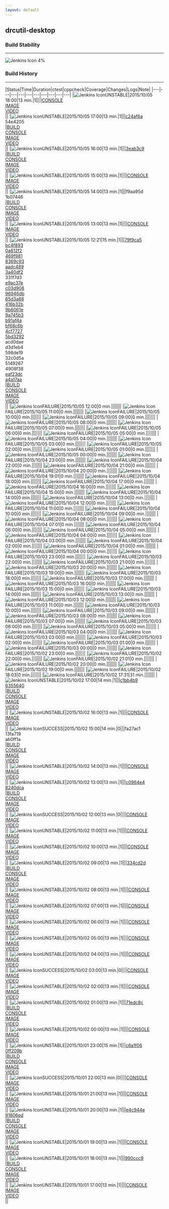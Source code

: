 ```yaml
---
layout: default
---
```

## drcutil-desktop
### Build Stability
___
![Jenkins Icon](http://jenkinshrg.github.io/images/48x48/health-00to19.png)
4%
  
### Build History
___
|Status|Time|Duration|<span class='badge'>ctest</span>|<span class='badge'>cppcheck</span>|Coverage|Changes|Logs|Note|
|---|---|---|---|---|---|---|---|---|---|
|![Jenkins Icon](http://jenkinshrg.github.io/images/24x24/yellow.png)UNSTABLE|2015/10/05 18:00|13 min.|1||||[CONSOLE](https://drive.google.com/file/d/0B54sHwaxmuM4RjBJZDl1S0NNMlU/view?usp=drivesdk)<br>[IMAGE](https://drive.google.com/file/d/0B54sHwaxmuM4Y0pvakdlaFVKcTA/view?usp=drivesdk)<br>[VIDEO](https://drive.google.com/file/d/0B54sHwaxmuM4VXFNS3FtYjFKRkk/view?usp=drivesdk)<br>||
|![Jenkins Icon](http://jenkinshrg.github.io/images/24x24/yellow.png)UNSTABLE|2015/10/05 17:00|13 min.|1|||[c24af6a](https://github.com/jvrc/JVRCPlugin/commit/c24af6a)<br>54e4205<br>|[BUILD](https://drive.google.com/file/d/0B54sHwaxmuM4anhtYXVGMExJNUk/view?usp=drivesdk)<br>[CONSOLE](https://drive.google.com/file/d/0B54sHwaxmuM4dXNCQTEzNy0xcUk/view?usp=drivesdk)<br>[IMAGE](https://drive.google.com/file/d/0B54sHwaxmuM4bUZJUE5kNWFIV0E/view?usp=drivesdk)<br>[VIDEO](https://drive.google.com/file/d/0B54sHwaxmuM4eFZZNnNhdnppa0E/view?usp=drivesdk)<br>||
|![Jenkins Icon](http://jenkinshrg.github.io/images/24x24/yellow.png)UNSTABLE|2015/10/05 16:00|13 min.|1|||[3eab3c9](https://github.com/jvrc/JVRCPlugin/commit/3eab3c9)<br>|[BUILD](https://drive.google.com/file/d/0B54sHwaxmuM4Wmd6VkxkeFBxNHM/view?usp=drivesdk)<br>[CONSOLE](https://drive.google.com/file/d/0B54sHwaxmuM4T29tb3BVRVkyUms/view?usp=drivesdk)<br>[IMAGE](https://drive.google.com/file/d/0B54sHwaxmuM4eVFpdnpPMmtPYkk/view?usp=drivesdk)<br>[VIDEO](https://drive.google.com/file/d/0B54sHwaxmuM4bEprc0dPVEFfUXM/view?usp=drivesdk)<br>||
|![Jenkins Icon](http://jenkinshrg.github.io/images/24x24/yellow.png)UNSTABLE|2015/10/05 15:00|13 min.|1||||[CONSOLE](https://drive.google.com/file/d/0B54sHwaxmuM4X0R4NjVLb0Z2YlU/view?usp=drivesdk)<br>[IMAGE](https://drive.google.com/file/d/0B54sHwaxmuM4MjdUR3RaSTVGSFk/view?usp=drivesdk)<br>[VIDEO](https://drive.google.com/file/d/0B54sHwaxmuM4c2JKSG93WUR6WG8/view?usp=drivesdk)<br>||
|![Jenkins Icon](http://jenkinshrg.github.io/images/24x24/yellow.png)UNSTABLE|2015/10/05 14:00|13 min.|1|||f9aa95d<br>1b07446<br>|[BUILD](https://drive.google.com/file/d/0B54sHwaxmuM4WUlXYU5JZVQxZE0/view?usp=drivesdk)<br>[CONSOLE](https://drive.google.com/file/d/0B54sHwaxmuM4SmNuNy1LRldwdUU/view?usp=drivesdk)<br>[IMAGE](https://drive.google.com/file/d/0B54sHwaxmuM4SUZPd2IxbUpyeGM/view?usp=drivesdk)<br>[VIDEO](https://drive.google.com/file/d/0B54sHwaxmuM4U1pJb05GanZGbjA/view?usp=drivesdk)<br>||
|![Jenkins Icon](http://jenkinshrg.github.io/images/24x24/yellow.png)UNSTABLE|2015/10/05 13:00|13 min.|1||||[CONSOLE](https://drive.google.com/file/d/0B54sHwaxmuM4WVNkcVNyWFpfR3M/view?usp=drivesdk)<br>[IMAGE](https://drive.google.com/file/d/0B54sHwaxmuM4N1FycjVFQk9lQzg/view?usp=drivesdk)<br>[VIDEO](https://drive.google.com/file/d/0B54sHwaxmuM4MXZxN2JITHo3NU0/view?usp=drivesdk)<br>||
|![Jenkins Icon](http://jenkinshrg.github.io/images/24x24/yellow.png)UNSTABLE|2015/10/05 12:21|15 min.|1|||[79f9ca5](https://github.com/jvrc/JVRCPlugin/commit/79f9ca5)<br>[bc4f893](https://github.com/jvrc/JVRCPlugin/commit/bc4f893)<br>[0a612f2](https://github.com/jvrc/JVRCPlugin/commit/0a612f2)<br>[469f981](https://github.com/jvrc/JVRCPlugin/commit/469f981)<br>[8369c93](https://github.com/jvrc/JVRCPlugin/commit/8369c93)<br>[aadc489](https://github.com/jvrc/JVRCPlugin/commit/aadc489)<br>[3a40df2](https://github.com/jvrc/JVRCPlugin/commit/3a40df2)<br>331f7d3<br>[e9ac37e](https://github.com/jrl-umi3218/hmc2/commit/e9ac37e)<br>[c03d908](https://github.com/jrl-umi3218/hrpcnoid/commit/c03d908)<br>[96946db](https://github.com/jrl-umi3218/hrpcnoid/commit/96946db)<br>[65d3a88](https://github.com/jrl-umi3218/hrpcnoid/commit/65d3a88)<br>[416b32b](https://github.com/jrl-umi3218/hrpcnoid/commit/416b32b)<br>[9b6061e](https://github.com/fkanehiro/hrpsys-base/commit/9b6061e)<br>[9a745b3](https://github.com/fkanehiro/hrpsys-base/commit/9a745b3)<br>[b91af4a](https://github.com/fkanehiro/hrpsys-base/commit/b91af4a)<br>[bf68c6b](https://github.com/jrl-umi3218/hrpsys-humanoid/commit/bf68c6b)<br>[4cf7727](https://github.com/jrl-umi3218/hrpsys-humanoid/commit/4cf7727)<br>[5bd3292](https://github.com/jrl-umi3218/hrpsys-humanoid/commit/5bd3292)<br>acd0dae<br>d3d1eb4<br>598de19<br>32c0d5a<br>5149267<br>4908f38<br>[eaf23dc](https://github.com/fkanehiro/openhrp3/commit/eaf23dc)<br>[a4a17aa](https://github.com/fkanehiro/openhrp3/commit/a4a17aa)<br>|[BUILD](https://drive.google.com/file/d/0B54sHwaxmuM4bUZXMGxKMWxwUFU/view?usp=drivesdk)<br>[CONSOLE](https://drive.google.com/file/d/0B54sHwaxmuM4aFNHMjltU19tRlk/view?usp=drivesdk)<br>[IMAGE](https://drive.google.com/file/d/0B54sHwaxmuM4bkpYYlVWMDVYc2s/view?usp=drivesdk)<br>[VIDEO](https://drive.google.com/file/d/0B54sHwaxmuM4WlVLSjdITF9iMEE/view?usp=drivesdk)<br>||
|![Jenkins Icon](http://jenkinshrg.github.io/images/24x24/red.png)FAILURE|2015/10/05 12:00|0 min.|||||||
|![Jenkins Icon](http://jenkinshrg.github.io/images/24x24/red.png)FAILURE|2015/10/05 11:00|0 min.|||||||
|![Jenkins Icon](http://jenkinshrg.github.io/images/24x24/red.png)FAILURE|2015/10/05 10:00|0 min.|||||||
|![Jenkins Icon](http://jenkinshrg.github.io/images/24x24/red.png)FAILURE|2015/10/05 09:00|0 min.|||||||
|![Jenkins Icon](http://jenkinshrg.github.io/images/24x24/red.png)FAILURE|2015/10/05 08:00|0 min.|||||||
|![Jenkins Icon](http://jenkinshrg.github.io/images/24x24/red.png)FAILURE|2015/10/05 07:00|0 min.|||||||
|![Jenkins Icon](http://jenkinshrg.github.io/images/24x24/red.png)FAILURE|2015/10/05 06:00|0 min.|||||||
|![Jenkins Icon](http://jenkinshrg.github.io/images/24x24/red.png)FAILURE|2015/10/05 05:00|0 min.|||||||
|![Jenkins Icon](http://jenkinshrg.github.io/images/24x24/red.png)FAILURE|2015/10/05 04:00|0 min.|||||||
|![Jenkins Icon](http://jenkinshrg.github.io/images/24x24/red.png)FAILURE|2015/10/05 03:00|0 min.|||||||
|![Jenkins Icon](http://jenkinshrg.github.io/images/24x24/red.png)FAILURE|2015/10/05 02:00|0 min.|||||||
|![Jenkins Icon](http://jenkinshrg.github.io/images/24x24/red.png)FAILURE|2015/10/05 01:00|0 min.|||||||
|![Jenkins Icon](http://jenkinshrg.github.io/images/24x24/red.png)FAILURE|2015/10/05 00:00|0 min.|||||||
|![Jenkins Icon](http://jenkinshrg.github.io/images/24x24/red.png)FAILURE|2015/10/04 23:00|0 min.|||||||
|![Jenkins Icon](http://jenkinshrg.github.io/images/24x24/red.png)FAILURE|2015/10/04 22:00|0 min.|||||||
|![Jenkins Icon](http://jenkinshrg.github.io/images/24x24/red.png)FAILURE|2015/10/04 21:00|0 min.|||||||
|![Jenkins Icon](http://jenkinshrg.github.io/images/24x24/red.png)FAILURE|2015/10/04 20:00|0 min.|||||||
|![Jenkins Icon](http://jenkinshrg.github.io/images/24x24/red.png)FAILURE|2015/10/04 19:01|0 min.|||||||
|![Jenkins Icon](http://jenkinshrg.github.io/images/24x24/red.png)FAILURE|2015/10/04 18:00|0 min.|||||||
|![Jenkins Icon](http://jenkinshrg.github.io/images/24x24/red.png)FAILURE|2015/10/04 17:00|0 min.|||||||
|![Jenkins Icon](http://jenkinshrg.github.io/images/24x24/red.png)FAILURE|2015/10/04 16:00|0 min.|||||||
|![Jenkins Icon](http://jenkinshrg.github.io/images/24x24/red.png)FAILURE|2015/10/04 15:00|0 min.|||||||
|![Jenkins Icon](http://jenkinshrg.github.io/images/24x24/red.png)FAILURE|2015/10/04 14:00|0 min.|||||||
|![Jenkins Icon](http://jenkinshrg.github.io/images/24x24/red.png)FAILURE|2015/10/04 13:00|0 min.|||||||
|![Jenkins Icon](http://jenkinshrg.github.io/images/24x24/red.png)FAILURE|2015/10/04 12:00|0 min.|||||||
|![Jenkins Icon](http://jenkinshrg.github.io/images/24x24/red.png)FAILURE|2015/10/04 11:00|0 min.|||||||
|![Jenkins Icon](http://jenkinshrg.github.io/images/24x24/red.png)FAILURE|2015/10/04 10:00|0 min.|||||||
|![Jenkins Icon](http://jenkinshrg.github.io/images/24x24/red.png)FAILURE|2015/10/04 09:00|0 min.|||||||
|![Jenkins Icon](http://jenkinshrg.github.io/images/24x24/red.png)FAILURE|2015/10/04 08:00|0 min.|||||||
|![Jenkins Icon](http://jenkinshrg.github.io/images/24x24/red.png)FAILURE|2015/10/04 07:01|0 min.|||||||
|![Jenkins Icon](http://jenkinshrg.github.io/images/24x24/red.png)FAILURE|2015/10/04 06:00|0 min.|||||||
|![Jenkins Icon](http://jenkinshrg.github.io/images/24x24/red.png)FAILURE|2015/10/04 05:00|0 min.|||||||
|![Jenkins Icon](http://jenkinshrg.github.io/images/24x24/red.png)FAILURE|2015/10/04 04:00|0 min.|||||||
|![Jenkins Icon](http://jenkinshrg.github.io/images/24x24/red.png)FAILURE|2015/10/04 03:00|0 min.|||||||
|![Jenkins Icon](http://jenkinshrg.github.io/images/24x24/red.png)FAILURE|2015/10/04 02:00|0 min.|||||||
|![Jenkins Icon](http://jenkinshrg.github.io/images/24x24/red.png)FAILURE|2015/10/04 01:00|0 min.|||||||
|![Jenkins Icon](http://jenkinshrg.github.io/images/24x24/red.png)FAILURE|2015/10/04 00:00|0 min.|||||||
|![Jenkins Icon](http://jenkinshrg.github.io/images/24x24/red.png)FAILURE|2015/10/03 23:00|0 min.|||||||
|![Jenkins Icon](http://jenkinshrg.github.io/images/24x24/red.png)FAILURE|2015/10/03 22:00|0 min.|||||||
|![Jenkins Icon](http://jenkinshrg.github.io/images/24x24/red.png)FAILURE|2015/10/03 21:00|0 min.|||||||
|![Jenkins Icon](http://jenkinshrg.github.io/images/24x24/red.png)FAILURE|2015/10/03 20:00|0 min.|||||||
|![Jenkins Icon](http://jenkinshrg.github.io/images/24x24/red.png)FAILURE|2015/10/03 19:00|0 min.|||||||
|![Jenkins Icon](http://jenkinshrg.github.io/images/24x24/red.png)FAILURE|2015/10/03 18:00|0 min.|||||||
|![Jenkins Icon](http://jenkinshrg.github.io/images/24x24/red.png)FAILURE|2015/10/03 17:00|0 min.|||||||
|![Jenkins Icon](http://jenkinshrg.github.io/images/24x24/red.png)FAILURE|2015/10/03 16:00|0 min.|||||||
|![Jenkins Icon](http://jenkinshrg.github.io/images/24x24/red.png)FAILURE|2015/10/03 15:00|0 min.|||||||
|![Jenkins Icon](http://jenkinshrg.github.io/images/24x24/red.png)FAILURE|2015/10/03 14:00|0 min.|||||||
|![Jenkins Icon](http://jenkinshrg.github.io/images/24x24/red.png)FAILURE|2015/10/03 13:00|0 min.|||||||
|![Jenkins Icon](http://jenkinshrg.github.io/images/24x24/red.png)FAILURE|2015/10/03 12:00|0 min.|||||||
|![Jenkins Icon](http://jenkinshrg.github.io/images/24x24/red.png)FAILURE|2015/10/03 11:00|0 min.|||||||
|![Jenkins Icon](http://jenkinshrg.github.io/images/24x24/red.png)FAILURE|2015/10/03 10:00|0 min.|||||||
|![Jenkins Icon](http://jenkinshrg.github.io/images/24x24/red.png)FAILURE|2015/10/03 09:00|0 min.|||||||
|![Jenkins Icon](http://jenkinshrg.github.io/images/24x24/red.png)FAILURE|2015/10/03 08:00|0 min.|||||||
|![Jenkins Icon](http://jenkinshrg.github.io/images/24x24/red.png)FAILURE|2015/10/03 07:00|0 min.|||||||
|![Jenkins Icon](http://jenkinshrg.github.io/images/24x24/red.png)FAILURE|2015/10/03 06:00|0 min.|||||||
|![Jenkins Icon](http://jenkinshrg.github.io/images/24x24/red.png)FAILURE|2015/10/03 05:00|0 min.|||||||
|![Jenkins Icon](http://jenkinshrg.github.io/images/24x24/red.png)FAILURE|2015/10/03 04:00|0 min.|||||||
|![Jenkins Icon](http://jenkinshrg.github.io/images/24x24/red.png)FAILURE|2015/10/03 03:00|0 min.|||||||
|![Jenkins Icon](http://jenkinshrg.github.io/images/24x24/red.png)FAILURE|2015/10/03 02:00|0 min.|||||||
|![Jenkins Icon](http://jenkinshrg.github.io/images/24x24/red.png)FAILURE|2015/10/03 01:00|0 min.|||||||
|![Jenkins Icon](http://jenkinshrg.github.io/images/24x24/red.png)FAILURE|2015/10/03 00:00|0 min.|||||||
|![Jenkins Icon](http://jenkinshrg.github.io/images/24x24/red.png)FAILURE|2015/10/02 23:00|0 min.|||||||
|![Jenkins Icon](http://jenkinshrg.github.io/images/24x24/red.png)FAILURE|2015/10/02 22:00|0 min.|||||||
|![Jenkins Icon](http://jenkinshrg.github.io/images/24x24/red.png)FAILURE|2015/10/02 21:01|0 min.|||||||
|![Jenkins Icon](http://jenkinshrg.github.io/images/24x24/red.png)FAILURE|2015/10/02 20:00|0 min.|||||||
|![Jenkins Icon](http://jenkinshrg.github.io/images/24x24/red.png)FAILURE|2015/10/02 19:00|0 min.|||||||
|![Jenkins Icon](http://jenkinshrg.github.io/images/24x24/red.png)FAILURE|2015/10/02 18:03|0 min.|||||||
|![Jenkins Icon](http://jenkinshrg.github.io/images/24x24/red.png)FAILURE|2015/10/02 17:31|31 min.|||||||
|![Jenkins Icon](http://jenkinshrg.github.io/images/24x24/yellow.png)UNSTABLE|2015/10/02 17:00|14 min.|1|||[c1bb4b9](https://github.com/jvrc/JVRCPlugin/commit/c1bb4b9)<br>[6355640](https://github.com/fkanehiro/hrpsys-base/commit/6355640)<br>|[BUILD](https://drive.google.com/file/d/0B54sHwaxmuM4enJ4ZGpwY3VCWTg/view?usp=drivesdk)<br>[CONSOLE](https://drive.google.com/file/d/0B54sHwaxmuM4M2dwZzVlOG9sQ00/view?usp=drivesdk)<br>[IMAGE](https://drive.google.com/file/d/0B54sHwaxmuM4cm9GTS1SaUFEWlE/view?usp=drivesdk)<br>[VIDEO](https://drive.google.com/file/d/0B54sHwaxmuM4eVBFMHk5TTQzcUk/view?usp=drivesdk)<br>||
|![Jenkins Icon](http://jenkinshrg.github.io/images/24x24/yellow.png)UNSTABLE|2015/10/02 16:00|13 min.|1||||[CONSOLE](https://drive.google.com/file/d/0B54sHwaxmuM4NmcydXNGLWRrODA/view?usp=drivesdk)<br>[IMAGE](https://drive.google.com/file/d/0B54sHwaxmuM4ejZEVGl1U0FYdk0/view?usp=drivesdk)<br>[VIDEO](https://drive.google.com/file/d/0B54sHwaxmuM4WjRkaUM2dmQ4dmc/view?usp=drivesdk)<br>||
|![Jenkins Icon](http://jenkinshrg.github.io/images/24x24/blue.png)SUCCESS|2015/10/02 15:00|14 min.|0|||fa27ac1<br>13fa719<br>ab0ff1a<br>|[BUILD](https://drive.google.com/file/d/0B54sHwaxmuM4YVNvdHZ1ckNZUTg/view?usp=drivesdk)<br>[CONSOLE](https://drive.google.com/file/d/0B54sHwaxmuM4YWdvZzBRb29Vdm8/view?usp=drivesdk)<br>[IMAGE](https://drive.google.com/file/d/0B54sHwaxmuM4OG84eDdxRWdPd1E/view?usp=drivesdk)<br>[VIDEO](https://drive.google.com/file/d/0B54sHwaxmuM4Vm40WGNFbXdtcms/view?usp=drivesdk)<br>||
|![Jenkins Icon](http://jenkinshrg.github.io/images/24x24/yellow.png)UNSTABLE|2015/10/02 14:00|13 min.|1||||[CONSOLE](https://drive.google.com/file/d/0B54sHwaxmuM4UG9UYmdrMF9jNVU/view?usp=drivesdk)<br>[IMAGE](https://drive.google.com/file/d/0B54sHwaxmuM4VEtJWEozd2labEE/view?usp=drivesdk)<br>[VIDEO](https://drive.google.com/file/d/0B54sHwaxmuM4QjhDcTh1Z0dNUE0/view?usp=drivesdk)<br>||
|![Jenkins Icon](http://jenkinshrg.github.io/images/24x24/yellow.png)UNSTABLE|2015/10/02 13:00|13 min.|1|||[c0964e4](https://github.com/jrl-umi3218/hrpsys-humanoid/commit/c0964e4)<br>[8240dca](https://github.com/jrl-umi3218/hrpsys-humanoid/commit/8240dca)<br>|[BUILD](https://drive.google.com/file/d/0B54sHwaxmuM4cTZZM1U0Q3kyWnc/view?usp=drivesdk)<br>[CONSOLE](https://drive.google.com/file/d/0B54sHwaxmuM4a05ZZnlRZWNCQWs/view?usp=drivesdk)<br>[IMAGE](https://drive.google.com/file/d/0B54sHwaxmuM4Y2czQVk2WDBjWlU/view?usp=drivesdk)<br>[VIDEO](https://drive.google.com/file/d/0B54sHwaxmuM4ZGRIUUx5b3doR2M/view?usp=drivesdk)<br>||
|![Jenkins Icon](http://jenkinshrg.github.io/images/24x24/blue.png)SUCCESS|2015/10/02 12:00|13 min.|0||||[CONSOLE](https://drive.google.com/file/d/0B54sHwaxmuM4b0puYlNCWlkwNTg/view?usp=drivesdk)<br>[IMAGE](https://drive.google.com/file/d/0B54sHwaxmuM4RFJFTkJvTTZEb00/view?usp=drivesdk)<br>[VIDEO](https://drive.google.com/file/d/0B54sHwaxmuM4aUNJZHhvNFk2aTQ/view?usp=drivesdk)<br>||
|![Jenkins Icon](http://jenkinshrg.github.io/images/24x24/yellow.png)UNSTABLE|2015/10/02 11:00|13 min.|1||||[CONSOLE](https://drive.google.com/file/d/0B54sHwaxmuM4dEZRTkFTWjlqTFk/view?usp=drivesdk)<br>[IMAGE](https://drive.google.com/file/d/0B54sHwaxmuM4Y0ZXZHRsQzhUZFE/view?usp=drivesdk)<br>[VIDEO](https://drive.google.com/file/d/0B54sHwaxmuM4Mk9yTURuQzUtdkE/view?usp=drivesdk)<br>||
|![Jenkins Icon](http://jenkinshrg.github.io/images/24x24/yellow.png)UNSTABLE|2015/10/02 10:00|13 min.|1||||[CONSOLE](https://drive.google.com/file/d/0B54sHwaxmuM4YWNvbTJlblRKTkE/view?usp=drivesdk)<br>[IMAGE](https://drive.google.com/file/d/0B54sHwaxmuM4UzZucm5OY0dmVUk/view?usp=drivesdk)<br>[VIDEO](https://drive.google.com/file/d/0B54sHwaxmuM4VkNqcFBnMDc0NEE/view?usp=drivesdk)<br>||
|![Jenkins Icon](http://jenkinshrg.github.io/images/24x24/yellow.png)UNSTABLE|2015/10/02 09:00|13 min.|1|||[334cd2d](https://github.com/fkanehiro/hrpsys-base/commit/334cd2d)<br>|[BUILD](https://drive.google.com/file/d/0B54sHwaxmuM4cUhDUzBWZUVoMlE/view?usp=drivesdk)<br>[CONSOLE](https://drive.google.com/file/d/0B54sHwaxmuM4UHY3ZWNsczdDODQ/view?usp=drivesdk)<br>[IMAGE](https://drive.google.com/file/d/0B54sHwaxmuM4eHViRjNqTmZycUE/view?usp=drivesdk)<br>[VIDEO](https://drive.google.com/file/d/0B54sHwaxmuM4Ym9XZkV2c3otWnc/view?usp=drivesdk)<br>||
|![Jenkins Icon](http://jenkinshrg.github.io/images/24x24/yellow.png)UNSTABLE|2015/10/02 08:00|13 min.|1||||[CONSOLE](https://drive.google.com/file/d/0B54sHwaxmuM4SlFkZENteHUtOEU/view?usp=drivesdk)<br>[IMAGE](https://drive.google.com/file/d/0B54sHwaxmuM4Y29vbmF1YThmQ28/view?usp=drivesdk)<br>[VIDEO](https://drive.google.com/file/d/0B54sHwaxmuM4OWxXRG1kSDNONVU/view?usp=drivesdk)<br>||
|![Jenkins Icon](http://jenkinshrg.github.io/images/24x24/yellow.png)UNSTABLE|2015/10/02 07:00|13 min.|1||||[CONSOLE](https://drive.google.com/file/d/0B54sHwaxmuM4SlRRSjhvZXNDZkk/view?usp=drivesdk)<br>[IMAGE](https://drive.google.com/file/d/0B54sHwaxmuM4WDduLV9sZ0diLVk/view?usp=drivesdk)<br>[VIDEO](https://drive.google.com/file/d/0B54sHwaxmuM4dWtVR2piUjZhUVU/view?usp=drivesdk)<br>||
|![Jenkins Icon](http://jenkinshrg.github.io/images/24x24/yellow.png)UNSTABLE|2015/10/02 06:00|13 min.|1||||[CONSOLE](https://drive.google.com/file/d/0B54sHwaxmuM4cFJsSS1hU2oyT2c/view?usp=drivesdk)<br>[IMAGE](https://drive.google.com/file/d/0B54sHwaxmuM4STRiTGFvNnlCMUU/view?usp=drivesdk)<br>[VIDEO](https://drive.google.com/file/d/0B54sHwaxmuM4RE02anFnNEFMc0U/view?usp=drivesdk)<br>||
|![Jenkins Icon](http://jenkinshrg.github.io/images/24x24/yellow.png)UNSTABLE|2015/10/02 05:00|13 min.|1||||[CONSOLE](https://drive.google.com/file/d/0B54sHwaxmuM4YTJhSjVjMjVLZXM/view?usp=drivesdk)<br>[IMAGE](https://drive.google.com/file/d/0B54sHwaxmuM4Q3hJSVl0ODc2TTQ/view?usp=drivesdk)<br>[VIDEO](https://drive.google.com/file/d/0B54sHwaxmuM4Ry1xbjNlYm1QVmM/view?usp=drivesdk)<br>||
|![Jenkins Icon](http://jenkinshrg.github.io/images/24x24/yellow.png)UNSTABLE|2015/10/02 04:00|13 min.|1||||[CONSOLE](https://drive.google.com/file/d/0B54sHwaxmuM4dnR6RjU5THhEaVU/view?usp=drivesdk)<br>[IMAGE](https://drive.google.com/file/d/0B54sHwaxmuM4WDZlNVozaEc3SDQ/view?usp=drivesdk)<br>[VIDEO](https://drive.google.com/file/d/0B54sHwaxmuM4b1gxaWEtYzFycm8/view?usp=drivesdk)<br>||
|![Jenkins Icon](http://jenkinshrg.github.io/images/24x24/blue.png)SUCCESS|2015/10/02 03:00|13 min.|0||||[CONSOLE](https://drive.google.com/file/d/0B54sHwaxmuM4RWdEQ291UjdBMEk/view?usp=drivesdk)<br>[IMAGE](https://drive.google.com/file/d/0B54sHwaxmuM4d0pEbmpiOVlya1k/view?usp=drivesdk)<br>[VIDEO](https://drive.google.com/file/d/0B54sHwaxmuM4V0YtQXcwbkw4cVk/view?usp=drivesdk)<br>||
|![Jenkins Icon](http://jenkinshrg.github.io/images/24x24/yellow.png)UNSTABLE|2015/10/02 02:00|13 min.|1||||[CONSOLE](https://drive.google.com/file/d/0B54sHwaxmuM4WGJYYmVvR080Q1E/view?usp=drivesdk)<br>[IMAGE](https://drive.google.com/file/d/0B54sHwaxmuM4NmNsNElkbi10LUU/view?usp=drivesdk)<br>[VIDEO](https://drive.google.com/file/d/0B54sHwaxmuM4TGxPTVNTUjZoWUk/view?usp=drivesdk)<br>||
|![Jenkins Icon](http://jenkinshrg.github.io/images/24x24/yellow.png)UNSTABLE|2015/10/02 01:00|13 min.|1|||[71edc8c](https://github.com/jvrc/JVRCPlugin/commit/71edc8c)<br>|[BUILD](https://drive.google.com/file/d/0B54sHwaxmuM4aUdMUEtFU2xuM28/view?usp=drivesdk)<br>[CONSOLE](https://drive.google.com/file/d/0B54sHwaxmuM4b1p5STBIYWFlT2M/view?usp=drivesdk)<br>[IMAGE](https://drive.google.com/file/d/0B54sHwaxmuM4dVg5Z251S2RjemM/view?usp=drivesdk)<br>[VIDEO](https://drive.google.com/file/d/0B54sHwaxmuM4ZGJkQW50ODl0dWM/view?usp=drivesdk)<br>||
|![Jenkins Icon](http://jenkinshrg.github.io/images/24x24/yellow.png)UNSTABLE|2015/10/02 00:00|13 min.|1||||[CONSOLE](https://drive.google.com/file/d/0B54sHwaxmuM4NXRXZnBudTBMZ2M/view?usp=drivesdk)<br>[IMAGE](https://drive.google.com/file/d/0B54sHwaxmuM4RURmaFZKTVpyQWM/view?usp=drivesdk)<br>[VIDEO](https://drive.google.com/file/d/0B54sHwaxmuM4aExyZzV1VDV1V2M/view?usp=drivesdk)<br>||
|![Jenkins Icon](http://jenkinshrg.github.io/images/24x24/yellow.png)UNSTABLE|2015/10/01 23:00|15 min.|1|||[c6a1f06](https://github.com/jrl-umi3218/hmc2/commit/c6a1f06)<br>[0ff209b](https://github.com/jrl-umi3218/hrpsys-humanoid/commit/0ff209b)<br>|[BUILD](https://drive.google.com/file/d/0B54sHwaxmuM4REJ3ZVJnTWtvRDQ/view?usp=drivesdk)<br>[CONSOLE](https://drive.google.com/file/d/0B54sHwaxmuM4U3ZPYVJ6encyN2c/view?usp=drivesdk)<br>[IMAGE](https://drive.google.com/file/d/0B54sHwaxmuM4NEVUdkQ5Z1JTNkE/view?usp=drivesdk)<br>[VIDEO](https://drive.google.com/file/d/0B54sHwaxmuM4eDNMQlJNQ29mZWM/view?usp=drivesdk)<br>||
|![Jenkins Icon](http://jenkinshrg.github.io/images/24x24/blue.png)SUCCESS|2015/10/01 22:00|13 min.|0||||[CONSOLE](https://drive.google.com/file/d/0B54sHwaxmuM4YkZFdWZfZkJ4b3c/view?usp=drivesdk)<br>[IMAGE](https://drive.google.com/file/d/0B54sHwaxmuM4a2hjYlRmVGp6U00/view?usp=drivesdk)<br>[VIDEO](https://drive.google.com/file/d/0B54sHwaxmuM4VHZLY0x2S3FtRG8/view?usp=drivesdk)<br>||
|![Jenkins Icon](http://jenkinshrg.github.io/images/24x24/yellow.png)UNSTABLE|2015/10/01 21:00|13 min.|1||||[CONSOLE](https://drive.google.com/file/d/0B54sHwaxmuM4MzZLdERpdGgtZEU/view?usp=drivesdk)<br>[IMAGE](https://drive.google.com/file/d/0B54sHwaxmuM4MjdDdlBmMjFLc2M/view?usp=drivesdk)<br>[VIDEO](https://drive.google.com/file/d/0B54sHwaxmuM4bUdubGJ2WDZFbTA/view?usp=drivesdk)<br>||
|![Jenkins Icon](http://jenkinshrg.github.io/images/24x24/yellow.png)UNSTABLE|2015/10/01 20:00|13 min.|1|||[e4c944e](https://github.com/jrl-umi3218/hmc2/commit/e4c944e)<br>[91806ed](https://github.com/jrl-umi3218/hrpsys-humanoid/commit/91806ed)<br>|[BUILD](https://drive.google.com/file/d/0B54sHwaxmuM4S2tkMkEyOE5Cc1E/view?usp=drivesdk)<br>[CONSOLE](https://drive.google.com/file/d/0B54sHwaxmuM4dVZZalNzS095eXc/view?usp=drivesdk)<br>[IMAGE](https://drive.google.com/file/d/0B54sHwaxmuM4cWRqTDAzc20zdmM/view?usp=drivesdk)<br>[VIDEO](https://drive.google.com/file/d/0B54sHwaxmuM4bGFEWHhHbmYtbmc/view?usp=drivesdk)<br>||
|![Jenkins Icon](http://jenkinshrg.github.io/images/24x24/yellow.png)UNSTABLE|2015/10/01 19:00|13 min.|1||||[CONSOLE](https://drive.google.com/file/d/0B54sHwaxmuM4ZnR5M1NnNklSRGc/view?usp=drivesdk)<br>[IMAGE](https://drive.google.com/file/d/0B54sHwaxmuM4WmpYVzRnNnhxYTQ/view?usp=drivesdk)<br>[VIDEO](https://drive.google.com/file/d/0B54sHwaxmuM4OE53bWhYamdTTWc/view?usp=drivesdk)<br>||
|![Jenkins Icon](http://jenkinshrg.github.io/images/24x24/yellow.png)UNSTABLE|2015/10/01 18:00|13 min.|1|||[990ccc9](https://github.com/fkanehiro/hrpsys-base/commit/990ccc9)<br>|[BUILD](https://drive.google.com/file/d/0B54sHwaxmuM4a2ZaQVpUTm1EN1U/view?usp=drivesdk)<br>[CONSOLE](https://drive.google.com/file/d/0B54sHwaxmuM4aTdRNGtPR29CTXM/view?usp=drivesdk)<br>[IMAGE](https://drive.google.com/file/d/0B54sHwaxmuM4WlQ2WHR5SHJMZmc/view?usp=drivesdk)<br>[VIDEO](https://drive.google.com/file/d/0B54sHwaxmuM4U2RLVnJLR0VZd0E/view?usp=drivesdk)<br>||
|![Jenkins Icon](http://jenkinshrg.github.io/images/24x24/yellow.png)UNSTABLE|2015/10/01 17:00|13 min.|1||||[CONSOLE](https://drive.google.com/file/d/0B54sHwaxmuM4UnFmdnkteV9naGc/view?usp=drivesdk)<br>[IMAGE](https://drive.google.com/file/d/0B54sHwaxmuM4SXNnNk42M0Ric2s/view?usp=drivesdk)<br>[VIDEO](https://drive.google.com/file/d/0B54sHwaxmuM4ZFNQZEtBdDduM2c/view?usp=drivesdk)<br>||
